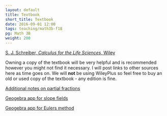 ```yaml
---
layout: default
title: Textbook
short_title: Textbook
date: 2016-09-01 12:00
tags: teaching/math3b-f18
pg: Math 3B
weight: 200
---
```



[S. J. Schreiber, _Calculus for the Life Sciences_, Wiley][book]

Owning a copy of the textbook will be very helpful and is recommended however you might not find it necessary. I will post links to other sources here as time goes on. We will __not__ be using WileyPlus so feel free to buy an old or used copy of the textbook - any edition is fine. 

[Additional notes on partial fractions](./partial-fractions.pdf)

[Geogebra app for slope fields][geogebra-slope]

[Geogebra app for Eulers method][geogebra-euler]

[geogebra-slope]: https://www.geogebra.org/m/Rn8pX4ku
[geogebra-euler]: https://ggbm.at/SGtVF4rc
[book]: http://www.wiley.com/WileyCDA/Section/id-822944.html
